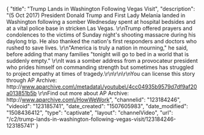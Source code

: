{
    "title": "Trump Lands in Washington Following Vegas Visit",
    "description": "(5 Oct 2017) President Donald Trump and First Lady Melania landed in Washington following a somber Wednesday spent at hospital bedsides and at a vital police base in stricken Las Vegas. \r\nTrump offered prayers and condolences to the victims of Sunday night's shooting massacre during his daylong trip. He also thanked the nation's first responders and doctors who rushed to save lives. \r\n\"America is truly a nation in mourning,\" he said, before adding that many families \"tonight will go to bed in a world that is suddenly empty.\" \r\nIt was a somber address from a provocateur president who prides himself on commanding strength but sometimes has struggled to project empathy at times of tragedy.\r\n\r\n\r\nYou can license this story through AP Archive: http:\/\/www.aparchive.com\/metadata\/youtube\/4cc04935b9579d7df9af20a013851b5b \r\nFind out more about AP Archive: http:\/\/www.aparchive.com\/HowWeWork",
    "channelid": "123184246",
    "videoid": "123185741",
    "date_created": "1507605983",
    "date_modified": "1508436412",
    "type": "captivate",
    "layout": "channelVideo",
    "url": "\/c2\/trump-lands-in-washington-following-vegas-visit\/123184246-123185741"
}